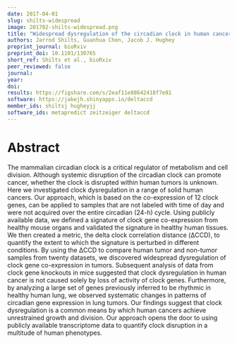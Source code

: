 ```yaml
---
date: 2017-04-01
slug: shilts-widespread
image: 201702-shilts-widespread.png
title: "Widespread dysregulation of the circadian clock in human cancer"
authors: Jarrod Shilts, Guanhua Chen, Jacob J. Hughey
preprint_journal: bioRxiv
preprint_doi: 10.1101/130765
short_ref: Shilts et al., bioRxiv
peer_reviewed: false
journal: 
year: 
doi: 
results: https://figshare.com/s/2eaf11e88642418f7e81
software: https://jakejh.shinyapps.io/deltaccd
member_ids: shiltsj hugheyjj
software_ids: metapredict zeitzeiger deltaccd
---
```


# Abstract

The mammalian circadian clock is a critical regulator of metabolism and cell division. Although systemic disruption of the circadian clock can promote cancer, whether the clock is disrupted within human tumors is unknown. Here we investigated clock dysregulation in a range of solid human cancers. Our approach, which is based on the co-expression of 12 clock genes, can be applied to samples that are not labeled with time of day and were not acquired over the entire circadian (24-h) cycle. Using publicly available data, we defined a signature of clock gene co-expression from healthy mouse organs and validated the signature in healthy human tissues. We then created a metric, the delta clock correlation distance (ΔCCD), to quantify the extent to which the signature is perturbed in different conditions. By using the ΔCCD to compare human tumor and non-tumor samples from twenty datasets, we discovered widespread dysregulation of clock gene co-expression in tumors. Subsequent analysis of data from clock gene knockouts in mice suggested that clock dysregulation in human cancer is not caused solely by loss of activity of clock genes. Furthermore, by analyzing a large set of genes previously inferred to be rhythmic in healthy human lung, we observed systematic changes in patterns of circadian gene expression in lung tumors. Our findings suggest that clock dysregulation is a common means by which human cancers achieve unrestrained growth and division. Our approach opens the door to using publicly available transcriptome data to quantify clock disruption in a multitude of human phenotypes.
